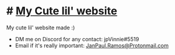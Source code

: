 # # [My Cute lil' website](https://jpvinnie.github.io)

My cute lil' website made :)

* DM me on Discord for any contact: jpVinnie#5519
* Email if it's really important: JanPaul.Ramos@Protonmail.com
